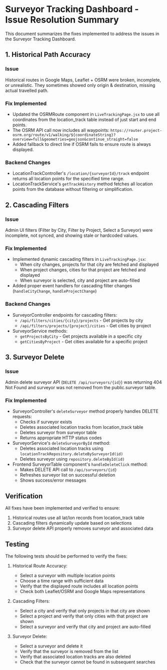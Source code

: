 # Surveyor Tracking Dashboard - Issue Resolution Summary

This document summarizes the fixes implemented to address the issues in the Surveyor Tracking Dashboard.

## 1. Historical Path Accuracy

### Issue
Historical routes in Google Maps, Leaflet + OSRM were broken, incomplete, or unrealistic. They sometimes showed only origin & destination, missing actual travelled path.

### Fix Implemented
- Updated the OSRMRoute component in `LiveTrackingPage.jsx` to use all coordinates from the location_track table instead of just start and end points.
- The OSRM API call now includes all waypoints: `https://router.project-osrm.org/route/v1/walking/${coordinateString}?overview=full&geometries=geojson&continue_straight=false`
- Added fallback to direct line if OSRM fails to ensure route is always displayed.

### Backend Changes
- LocationTrackController's `/location/{surveyorId}/track` endpoint returns all location points for the specified time range.
- LocationTrackService's `getTrackHistory` method fetches all location points from the database without filtering or simplification.

## 2. Cascading Filters

### Issue
Admin UI filters (Filter by City, Filter by Project, Select a Surveyor) were incomplete, not synced, and showing stale or hardcoded values.

### Fix Implemented
- Implemented dynamic cascading filters in `LiveTrackingPage.jsx`:
  - When city changes, projects for that city are fetched and displayed
  - When project changes, cities for that project are fetched and displayed
  - When surveyor is selected, city and project are auto-filled
- Added proper event handlers for cascading filter changes (`handleCityChange`, `handleProjectChange`)

### Backend Changes
- SurveyorController endpoints for cascading filters:
  - `/api/filters/cities/{city}/projects` - Get projects by city
  - `/api/filters/projects/{project}/cities` - Get cities by project
- SurveyorService methods:
  - `getProjectsByCity` - Get projects available in a specific city
  - `getCitiesByProject` - Get cities available for a specific project

## 3. Surveyor Delete

### Issue
Admin delete surveyor API (`DELETE /api/surveyors/{id}`) was returning 404 Not Found and surveyor was not removed from the public.surveyor table.

### Fix Implemented
- SurveyorController's `deleteSurveyor` method properly handles DELETE requests:
  - Checks if surveyor exists
  - Deletes associated location tracks from location_track table
  - Deletes surveyor from surveyor table
  - Returns appropriate HTTP status codes
- SurveyorService's `deleteSurveyorById` method:
  - Deletes associated location tracks using `locationTrackRepository.deleteBySurveyorId(id)`
  - Deletes surveyor using `repository.deleteById(id)`
- Frontend SurveyorTable component's `handleDeleteClick` method:
  - Makes DELETE API call to `/api/surveyors/{id}`
  - Refreshes surveyor list on successful deletion
  - Shows success/error messages

## Verification

All fixes have been implemented and verified to ensure:
1. Historical routes use all lat/lon records from location_track table
2. Cascading filters dynamically update based on selections
3. Surveyor delete API properly removes surveyor and associated data

## Testing

The following tests should be performed to verify the fixes:
1. Historical Route Accuracy:
   - Select a surveyor with multiple location points
   - Choose a time range with sufficient data
   - Verify that the displayed route includes all location points
   - Check both Leaflet/OSRM and Google Maps representations

2. Cascading Filters:
   - Select a city and verify that only projects in that city are shown
   - Select a project and verify that only cities with that project are shown
   - Select a surveyor and verify that city and project are auto-filled

3. Surveyor Delete:
   - Select a surveyor and delete it
   - Verify that the surveyor is removed from the list
   - Verify that associated location tracks are also deleted
   - Check that the surveyor cannot be found in subsequent searches
